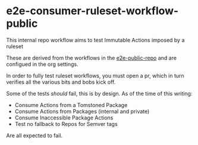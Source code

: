 # e2e-consumer-ruleset-workflow-public
This internal repo workflow aims to test Immutable Actions imposed by a ruleset

These are derived from the workflows in the [e2e-public-repo](https://github.com/immutable-actions/e2e-test-consumer-public) and are configued in the org settings. 

In order to fully test ruleset workflows, you must open a pr, which in turn verifies all the various bits and bobs kick off. 

Some of the tests *should* fail, this is by design. As of the time of this writing: 

- Consume Actions from a Tomstoned Package
- Consume Actions from Packages (internal and private) 
- Consume Inaccessible Package Actions
- Test no fallback to Repos for Semver tags

Are all expected to fail. 
